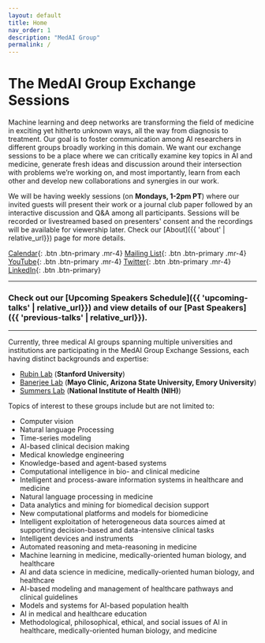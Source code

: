 ```yaml
---
layout: default
title: Home
nav_order: 1
description: "MedAI Group"
permalink: /
---
```


# The MedAI Group Exchange Sessions

Machine learning and deep networks are transforming the field of medicine in exciting yet hitherto unknown ways, all the way from diagnosis to treatment. Our goal is to foster communication among AI researchers in different groups broadly working in this domain. We want our exchange sessions to be a place where we can critically examine key topics in AI and medicine, generate fresh ideas and discussion around their intersection with problems we’re working on, and most importantly, learn from each other and develop new collaborations and synergies in our work.

We will be having weekly sessions (on **Mondays, 1-2pm PT**) where our invited guests will present their work or a journal club paper followed by an interactive discussion and Q&A among all participants. Sessions will be recorded or livestreamed based on presenters' consent and the recordings will be available for viewership later. Check our [About]({{ 'about' | relative_url}}) page for more details.

[Calendar]([https://mailman.stanford.edu/mailman/listinfo/medai_announce](https://calendar.google.com/calendar/u/0/embed?src=ab4c643a609c1c1e417badd79027697d716f7bed093114f274c72a8100aafcf6@group.calendar.google.com&ctz=America/Los_Angeles)){: .btn .btn-primary .mr-4} 
[Mailing List](https://mailman.stanford.edu/mailman/listinfo/medai_announce){: .btn .btn-primary .mr-4} 
[YouTube](https://www.youtube.com/channel/UCOkkljs06NPPkjNysCdQV4w){: .btn .btn-primary .mr-4} 
[Twitter](https://twitter.com/MedaiStanford){: .btn .btn-primary .mr-4} 
[LinkedIn](https://www.linkedin.com/in/stanford-medai-715754216/){: .btn .btn-primary}

---
### Check out our [Upcoming Speakers Schedule]({{ 'upcoming-talks' | relative_url}}) and view details of our [Past Speakers]({{ 'previous-talks' | relative_url}}).

---
Currently, three medical AI groups spanning multiple universities and institutions are participating in the MedAI Group Exchange Sessions, each having distinct backgrounds and expertise: 
- [Rubin Lab](https://rubinlab.stanford.edu) (**Stanford University**)
- [Banerjee Lab](https://labs.engineering.asu.edu/banerjeelab/) (**Mayo Clinic, Arizona State University, Emory University**)
- [Summers Lab](https://www.cc.nih.gov/meet-our-doctors/rsummers.html) (**National Institute of Health (NIH)**)

Topics of interest to these groups include but are not limited to:
-	Computer vision
-	Natural language Processing
-	Time-series modeling
-	AI-based clinical decision making
-	Medical knowledge engineering
-	Knowledge-based and agent-based systems
-	Computational intelligence in bio- and clinical medicine
-	Intelligent and process-aware information systems in healthcare and medicine
-	Natural language processing in medicine
-	Data analytics and mining for biomedical decision support
-	New computational platforms and models for biomedicine
-	Intelligent exploitation of heterogeneous data sources aimed at supporting decision-based and data-intensive clinical tasks
-	Intelligent devices and instruments
-	Automated reasoning and meta-reasoning in medicine
-	Machine learning in medicine, medically-oriented human biology, and healthcare
-	AI and data science in medicine, medically-oriented human biology, and healthcare
-	AI-based modeling and management of healthcare pathways and clinical guidelines
-	Models and systems for AI-based population health
-	AI in medical and healthcare education
-	Methodological, philosophical, ethical, and social issues of AI in healthcare, medically-oriented human biology, and medicine


